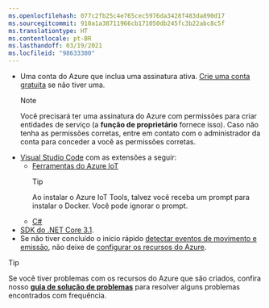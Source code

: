 ```yaml
---
ms.openlocfilehash: 077c2fb25c4e765cec5976da3428f483da890d17
ms.sourcegitcommit: 910a1a38711966cb171050db245fc3b22abc8c5f
ms.translationtype: HT
ms.contentlocale: pt-BR
ms.lasthandoff: 03/19/2021
ms.locfileid: "98633300"
---
```

* Uma conta do Azure que inclua uma assinatura ativa. [Crie uma conta gratuita](https://azure.microsoft.com/free/?WT.mc_id=A261C142F) se não tiver uma.
  > [!NOTE]
  > Você precisará ter uma assinatura do Azure com permissões para criar entidades de serviço (a **função de proprietário** fornece isso). Caso não tenha as permissões corretas, entre em contato com o administrador da conta para conceder a você as permissões corretas. 
* [Visual Studio Code](https://code.visualstudio.com/) com as extensões a seguir:
    * [Ferramentas do Azure IoT](https://marketplace.visualstudio.com/items?itemName=vsciot-vscode.azure-iot-tools)
        > [!TIP]
        > Ao instalar o Azure IoT Tools, talvez você receba um prompt para instalar o Docker. Você pode ignorar o prompt.
    * [C#](https://marketplace.visualstudio.com/items?itemName=ms-dotnettools.csharp)
* [SDK do .NET Core 3.1](https://dotnet.microsoft.com/download/dotnet-core/3.1).
* Se não tiver concluído o início rápido [detectar eventos de movimento e emissão](../../../detect-motion-emit-events-quickstart.md), não deixe de [configurar os recursos do Azure](../../../detect-motion-emit-events-quickstart.md#set-up-azure-resources).

> [!TIP]
> Se você tiver problemas com os recursos do Azure que são criados, confira nosso **[guia de solução de problemas](../../../troubleshoot-how-to.md#common-error-resolutions)** para resolver alguns problemas encontrados com frequência.
